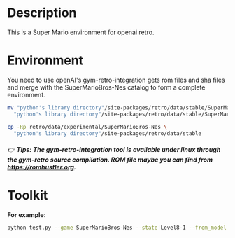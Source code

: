 # Description

This is a Super Mario environment for openai retro.

# Environment

You need to use openAI's gym-retro-integration gets rom files and sha files and merge with the SuperMarioBros-Nes catalog to form a complete environment.
```bash
mv "python's library directory"/site-packages/retro/data/stable/SuperMarioBros-Nes \
  "python's library directory"/site-packages/retro/data/stable/SuperMarioBros-Nes.bak
```
```bash
cp -Rp retro/data/experimental/SuperMarioBros-Nes \
  "python's library directory"/site-packages/retro/data/stable
```

###### :point_right: **Tips: The gym-retro-Integration tool is available under linux through the gym-retro source compilation. ROM file maybe you can find from https://romhustler.org.**

# Toolkit

**For example:**
```bash
python test.py --game SuperMarioBros-Nes --state Level8-1 --from_model Level8-1
```
